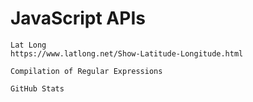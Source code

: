 # JavaScript APIs

```
Lat Long
https://www.latlong.net/Show-Latitude-Longitude.html

Compilation of Regular Expressions

GitHub Stats
```



